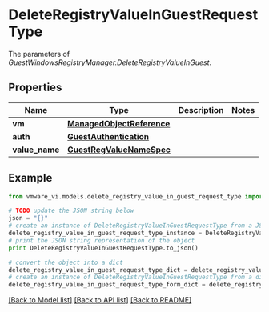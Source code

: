 # DeleteRegistryValueInGuestRequestType

The parameters of *GuestWindowsRegistryManager.DeleteRegistryValueInGuest*. 

## Properties
Name | Type | Description | Notes
------------ | ------------- | ------------- | -------------
**vm** | [**ManagedObjectReference**](ManagedObjectReference.md) |  | 
**auth** | [**GuestAuthentication**](GuestAuthentication.md) |  | 
**value_name** | [**GuestRegValueNameSpec**](GuestRegValueNameSpec.md) |  | 

## Example

```python
from vmware_vi.models.delete_registry_value_in_guest_request_type import DeleteRegistryValueInGuestRequestType

# TODO update the JSON string below
json = "{}"
# create an instance of DeleteRegistryValueInGuestRequestType from a JSON string
delete_registry_value_in_guest_request_type_instance = DeleteRegistryValueInGuestRequestType.from_json(json)
# print the JSON string representation of the object
print DeleteRegistryValueInGuestRequestType.to_json()

# convert the object into a dict
delete_registry_value_in_guest_request_type_dict = delete_registry_value_in_guest_request_type_instance.to_dict()
# create an instance of DeleteRegistryValueInGuestRequestType from a dict
delete_registry_value_in_guest_request_type_form_dict = delete_registry_value_in_guest_request_type.from_dict(delete_registry_value_in_guest_request_type_dict)
```
[[Back to Model list]](../README.md#documentation-for-models) [[Back to API list]](../README.md#documentation-for-api-endpoints) [[Back to README]](../README.md)


